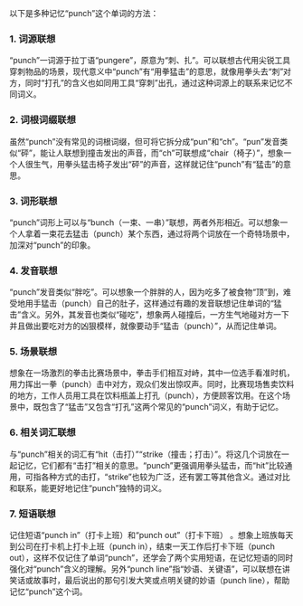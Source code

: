 以下是多种记忆“punch”这个单词的方法：

### 1. 词源联想
“punch”一词源于拉丁语“pungere”，原意为“刺、扎”。可以联想古代用尖锐工具穿刺物品的场景，现代意义中“punch”有“用拳猛击”的意思，就像用拳头去“刺”对方，同时“打孔”的含义也如同用工具“穿刺”出孔，通过这种词源上的联系来记忆不同词义。 

### 2. 词根词缀联想
虽然“punch”没有常见的词根词缀，但可将它拆分成“pun”和“ch”。“pun”发音类似“砰”，能让人联想到撞击发出的声音，而“ch”可联想成“chair（椅子）”，想象一个人很生气，用拳头猛击椅子发出“砰”的声音，这样就记住“punch”有“猛击”的意思。 

### 3. 词形联想
“punch”词形上可以与“bunch（一束、一串）”联想，两者外形相近。可以想象一个人拿着一束花去猛击（punch）某个东西，通过将两个词放在一个奇特场景中，加深对“punch”的印象。 

### 4. 发音联想
“punch”发音类似“胖吃”。可以想象一个胖胖的人，因为吃多了被食物“顶”到，难受地用手猛击（punch）自己的肚子，这样通过有趣的发音联想记住单词的“猛击”含义。另外，其发音也类似“碰吃”，想象两人碰撞后，一方生气地碰对方一下并且做出要吃对方的凶狠模样，就像要动手“猛击（punch）”，从而记住单词。 

### 5. 场景联想
想象在一场激烈的拳击比赛场景中，拳击手们相互对峙，其中一位选手看准时机，用力挥出一拳（punch）击中对方，观众们发出惊叹声。同时，比赛现场售卖饮料的地方，工作人员用工具在饮料瓶盖上打孔（punch），方便顾客饮用。在这个场景中，既包含了“猛击”又包含“打孔”这两个常见的“punch”词义，有助于记忆。 

### 6. 相关词汇联想
与“punch”相关的词汇有“hit（击打）”“strike（撞击；打击）”。将这几个词放在一起记忆，它们都有“击打”相关的意思。“punch”更强调用拳头猛击，而“hit”比较通用，可指各种方式的击打，“strike”也较为广泛，还有罢工等其他含义。通过对比和联系，能更好地记住“punch”独特的词义。 

### 7. 短语联想
记住短语“punch in”（打卡上班）和“punch out”（打卡下班） 。想象上班族每天到公司在打卡机上打卡上班（punch in），结束一天工作后打卡下班（punch out），这样不仅记住了单词“punch”，还学会了两个实用短语，在记忆短语的同时强化对“punch”含义的理解。另外“punch line”指“妙语、关键语”，可以联想在讲笑话或故事时，最后说出的那句引发大笑或点明关键的妙语（punch line），帮助记忆“punch”这个词。 